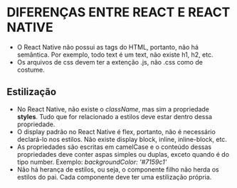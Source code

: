 # DIFERENÇAS ENTRE REACT E REACT NATIVE

- O React Native não possui as tags do HTML, portanto, não há semântica. Por exemplo, todo text é um text, não existe h1, h2, etc.
- Os arquivos de css devem ter a extenção .js, não .css como de costume.

## Estilização 

- No React Native, não existe o _className_, mas sim a propriedade **styles**. Tudo que for relacionado a estilos deve estar dentro dessa propriedade.
- O display padrão no React Native é flex, portanto, não é necessário declará-lo nos estilos. Não existe display block, inline, inline-block, etc.
- As propriedades são escritas em camelCase e o conteúdo dessas propriedades deve conter aspas simples ou duplas, exceto quando é do tipo number. Exemplo: _backgroundColor: '#7159c1'_
- Não há herança de estilos, ou seja, o componente filho não herda os estilos do pai. Cada componente deve ter uma estilização própria.